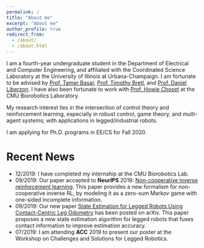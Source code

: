 ```yaml
---
permalink: /
title: "About me"
excerpt: "About me"
author_profile: true
redirect_from: 
  - /about/
  - /about.html
---
```


I am a fourth-year undergraduate student in the Department of Electrical and Computer Engineering, and affiliated with the Coordinated Science Laboratory at the University of Illinois at Urbana-Champaign. I am fortunate to be advised by [Prof. Tamer Başar](http://tamerbasar.csl.illinois.edu/), [Prof. Timothy Bretl](http://bretl.csl.illinois.edu/), and [Prof. Daniel Liberzon](http://liberzon.csl.illinois.edu/). I have also been fortunate to work with [Prof. Howie Choset](https://www.cs.cmu.edu/~./choset/) at the CMU Biorobotics Laboratory. 

My research interest lies in the intersection of control theory and reinforcement learning, especially in robust control, game theory, and multi-agent systems; with applications in legged/industrial robots.

I am applying for Ph.D. programs in EE/CS for Fall 2020.

Recent News
======
* 12/2019: I have completed my internship at the CMU Biorobotics Lab.   
* 09/2019: Our paper accepted to **NeurIPS** 2019: [Non-cooperative inverse reinforcement learning](https://arxiv.org/pdf/1911.04220.pdf). This paper provides a new formalism for non-cooperative inverse RL, by modeling it as a zero-sum Markov game with one-sided incomplete information.
* 09/2019: Our new paper [State Estimation for Legged Robots Using Contact-Centric Leg Odometry](https://arxiv.org/pdf/1911.05176.pdf) has been posted on arXiv. This paper proposes a new state estimation algorithm for legged robots that fuses contact information to improve estimation accuracy. 
* 07/2019: I am attending **ACC** 2019 to present our poster at the Workshop on Challenges and Solutions for Legged Robotics.